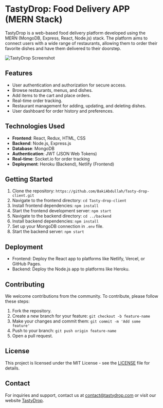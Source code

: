 # TastyDrop: Food Delivery APP (MERN Stack)

TastyDrop is a web-based food delivery platform developed using the MERN (MongoDB, Express, React, Node.js) stack. The platform aims to connect users with a wide range of restaurants, allowing them to order their favorite dishes and have them delivered to their doorstep.

![TastyDrop Screenshot](screenshot.png)

## Features

- User authentication and authorization for secure access.
- Browse restaurants, menus, and dishes.
- Add items to the cart and place orders.
- Real-time order tracking.
- Restaurant management for adding, updating, and deleting dishes.
- User dashboard for order history and preferences.

## Technologies Used

- **Frontend**: React, Redux, HTML, CSS
- **Backend**: Node.js, Express.js
- **Database**: MongoDB
- **Authentication**: JWT (JSON Web Tokens)
- **Real-time**: Socket.io for order tracking
- **Deployment**: Heroku (Backend), Netlify (Frontend)

## Getting Started

1. Clone the repository: `https://github.com/BakiAbdullah/Tasty-drop-client.git`
2. Navigate to the frontend directory: `cd Tasty-drop-client`
3. Install frontend dependencies: `npm install`
4. Start the frontend development server: `npm start`
5. Navigate to the backend directory: `cd ../backend`
6. Install backend dependencies: `npm install`
7. Set up your MongoDB connection in `.env` file.
8. Start the backend server: `npm start`

## Deployment

- Frontend: Deploy the React app to platforms like Netlify, Vercel, or GitHub Pages.
- Backend: Deploy the Node.js app to platforms like Heroku.

## Contributing

We welcome contributions from the community. To contribute, please follow these steps:

1. Fork the repository.
2. Create a new branch for your feature: `git checkout -b feature-name`
3. Make your changes and commit them: `git commit -m 'Add some feature'`
4. Push to your branch: `git push origin feature-name`
5. Open a pull request.

## License

This project is licensed under the MIT License - see the [LICENSE](LICENSE) file for details.

## Contact

For inquiries and support, contact us at contact@tastydrop.com or visit our website [TastyDrop](https://tasty-drop.netlify.app/).
